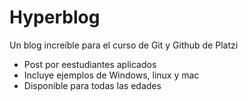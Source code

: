 # Hyperblog
Un blog increíble para el curso de Git y Github de Platzi
* Post por eestudiantes aplicados
* Incluye ejemplos de Windows, linux y mac
* Disponible para todas las edades